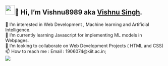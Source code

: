 <h2><img src="https://giphy.com/stickers/cat-cute-xAqHUL21pMHe0" width="30" height = "30">👋 Hi, I’m Vishnu8989 aka <a href="https://www.linkedin.com/in/vishnu-singh-5b6859196/">Vishnu Singh</a>.</h2>
👀 I’m interested in Web Development , Machine learning and Artificial Intelligence.
<br>
🌱 I’m currently learning Javascript for implementing ML models in Webpages.
<br>
💞️ I’m looking to collaborate on Web Development Projects ( HTML and CSS)
<br>
📫 How to reach me : Email : 1906074@kiit.ac.in;
<br>
<img src="https://github-readme-stats.vercel.app/api?username=vishnu8989&&show_icons=true&title_color=ffffff&icon_color=bb2acf&text_color=daf7dc&bg_color=151515">
